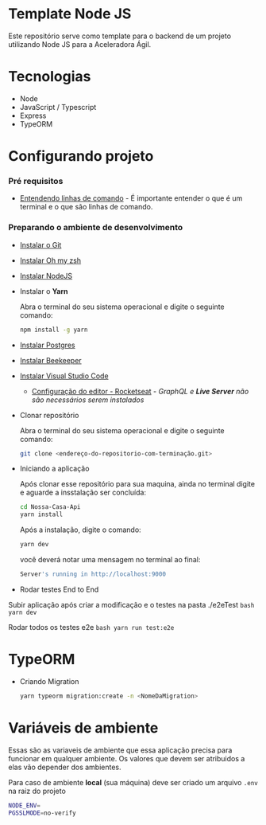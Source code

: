 Template Node JS
====

Este repositório serve como template para o backend de um projeto utilizando Node JS para a Aceleradora Ágil. 

Tecnologias
====
 
- Node
- JavaScript / Typescript
- Express
- TypeORM

Configurando projeto
====

### Pré requisitos

  - [Entendendo linhas de comando](https://tutorial.djangogirls.org/pt/intro_to_command_line/) - É importante entender o que é um terminal e o que são linhas de comando.

### Preparando o ambiente de desenvolvimento


- [Instalar o Git](https://git-scm.com/downloads)
- [Instalar Oh my zsh](https://ohmyz.sh/)
- [Instalar NodeJS](https://nodejs.org/en/)
- Instalar o **Yarn**

    Abra o terminal do seu sistema operacional e digite o seguinte comando:

    ```bash
    npm install -g yarn
    ```

- [Instalar Postgres](https://www.postgresql.org/download/)
- [Instalar Beekeeper](https://www.beekeeperstudio.io/get)
- [Instalar Visual Studio Code](https://code.visualstudio.com/)
    - [Configuração do editor - Rocketseat](https://www.youtube.com/watch?v=c7P03kkrEG8) - *GraphQL e **Live Server** não são necessários serem instalados*
- Clonar repositório

    Abra o terminal do seu sistema operacional e digite o seguinte comando:

    ```bash
    git clone <endereço-do-repositorio-com-terminação.git>
    ```

- Iniciando a aplicação

    Após clonar esse repositório para sua maquina, ainda no terminal digite e aguarde a insstalação ser concluída:

    ```bash
    cd Nossa-Casa-Api
    yarn install
    ```

    Após a instalação, digite o comando:

    ```bash
    yarn dev
    ```

    você deverá notar uma mensagem no terminal ao final:

    ```bash
    Server's running in http://localhost:9000
    ```

- Rodar testes End to End

  
Subir aplicação após criar a modificação e o testes na pasta ./e2eTest
    ```bash
    yarn dev
    ```

Rodar todos os testes e2e
    ```bash
    yarn run test:e2e
    ```

TypeORM
====

- Criando Migration

    ```bash
    yarn typeorm migration:create -n <NomeDaMigration>
    ```

# Variáveis de ambiente
Essas são as variaveis de ambiente que essa aplicação precisa para funcionar em qualquer ambiente. 
Os valores que devem ser atribuidos a elas vão depender dos ambientes.

Para caso de ambiente **local** (sua máquina) deve ser criado um arquivo `.env` na raiz do projeto

 ```bash
NODE_ENV=
PGSSLMODE=no-verify
```
